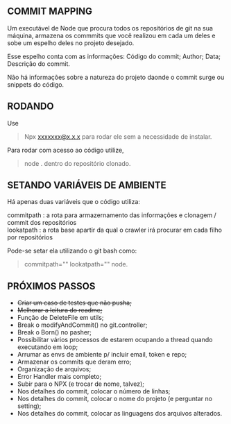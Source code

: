 ## COMMIT MAPPING

Um executável de Node que procura todos os repositórios de git na sua máquina, armazena os commmits que você realizou em cada um deles e sobe um espelho deles no projeto desejado. 

Esse espelho conta com as informações: 
    Código do commit; 
    Author; 
    Data; 
    Descrição do commit.

Não há informações sobre a natureza do projeto daonde o commit surge ou snippets do código. 




## RODANDO

Use 
>Npx xxxxxxx@x.x.x 
para rodar ele sem a necessidade de instalar.

Para rodar com acesso ao código utilize,
>node . 
dentro do repositório clonado.




## SETANDO VARIÁVEIS DE AMBIENTE

Há apenas duas variáveis que o código utiliza:

commitpath : a rota para armazernamento das informações e clonagem / commit dos repositórios  
lookatpath : a rota base apartir da qual o crawler irá procurar em cada filho por repositórios 

Pode-se setar ela utilizando o git bash como:
> commitpath="" lookatpath="" node.




## PRÓXIMOS PASSOS


- ~~Criar um caso de testes que não pusha;~~
- ~~Melhorar a leitura do readme;~~
- Função de DeleteFile em utils;
- Break o modifyAndCommit() no git.controller;
- Break o Born() no pasher;
- Possibilitar vários processos de estarem ocupando a thread quando executando em loop;
- Arrumar as envs de ambiente p/ incluir email, token e repo;
- Armazenar os commits que deram erro;
- Organização de arquivos;
- Error Handler mais completo;
- Subir para o NPX (e trocar de nome, talvez);
- Nos detalhes do commit, colocar o número de linhas;
- Nos detalhes do commit, colocar o nome do projeto (e perguntar no setting);
- Nos detalhes do commit, colocar as linguagens dos arquivos alterados.
